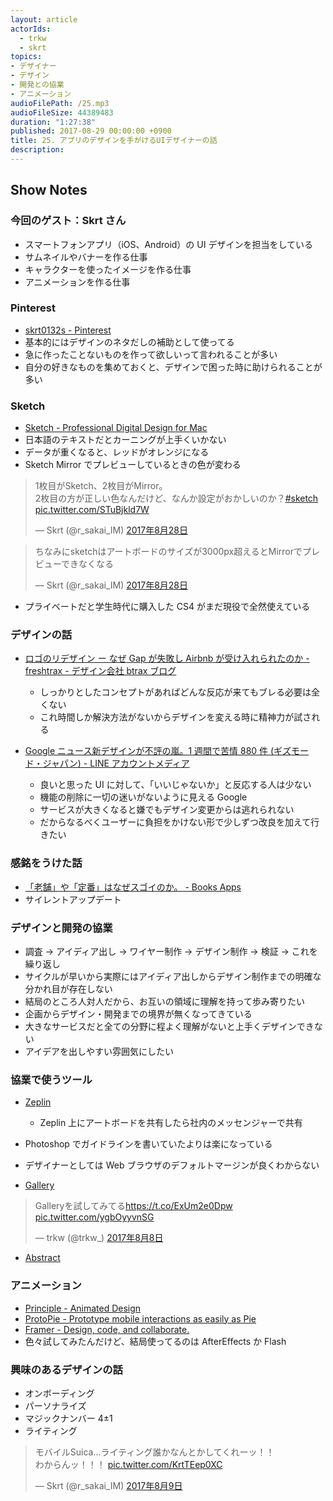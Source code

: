 ```yaml
---
layout: article
actorIds:
  - trkw
  - skrt
topics:
- デザイナー
- デザイン
- 開発との協業
- アニメーション
audioFilePath: /25.mp3
audioFileSize: 44389483
duration: "1:27:38"
published: 2017-08-29 00:00:00 +0900
title: 25. アプリのデザインを手がけるUIデザイナーの話
description:
---
```


## Show Notes

### 今回のゲスト：Skrt さん

* スマートフォンアプリ（iOS、Android）の UI デザインを担当をしている
* サムネイルやバナーを作る仕事
* キャラクターを使ったイメージを作る仕事
* アニメーションを作る仕事

### Pinterest

* [skrt0132s - Pinterest](https://www.pinterest.jp/skrt0132/)
* 基本的にはデザインのネタだしの補助として使ってる
* 急に作ったことないものを作って欲しいって言われることが多い
* 自分の好きなものを集めておくと、デザインで困った時に助けられることが多い

### Sketch

* [Sketch - Professional Digital Design for Mac](https://www.sketchapp.com/)
* 日本語のテキストだとカーニングが上手くいかない
* データが重くなると、レッドがオレンジになる
* Sketch Mirror でプレビューしているときの色が変わる

<blockquote class="twitter-tweet" data-lang="ja"><p lang="ja" dir="ltr">1枚目がSketch、2枚目がMirror。<br>2枚目の方が正しい色なんだけど、なんか設定がおかしいのか？<a href="https://twitter.com/hashtag/sketch?src=hash">#sketch</a> <a href="https://t.co/STuBjkld7W">pic.twitter.com/STuBjkld7W</a></p>&mdash; Skrt (@r_sakai_IM) <a href="https://twitter.com/r_sakai_IM/status/901976306299977728">2017年8月28日</a></blockquote>

<blockquote class="twitter-tweet" data-lang="ja"><p lang="ja" dir="ltr">ちなみにsketchはアートボードのサイズが3000px超えるとMirrorでプレビューできなくなる</p>&mdash; Skrt (@r_sakai_IM) <a href="https://twitter.com/r_sakai_IM/status/901977657222488064">2017年8月28日</a></blockquote>

* プライベートだと学生時代に購入した CS4 がまだ現役で全然使えている

### デザインの話

* [ロゴのリデザイン ー なぜ Gap が失敗し Airbnb が受け入れられたのか - freshtrax - デザイン会社 btrax ブログ](http://blog.btrax.com/jp/2017/07/12/gapandairbnb/)

  * しっかりとしたコンセプトがあればどんな反応が来てもブレる必要は全くない
  * これ時間しか解決方法がないからデザインを変える時に精神力が試される

* [Google ニュース新デザインが不評の嵐。1 週間で苦情 880 件 (ギズモード・ジャパン) - LINE アカウントメディア](http://news.line.me/issue/oa-gizmodo/522052a00da2)
  * 良いと思った UI に対して、「いいじゃないか」と反応する人は少ない
  * 機能の削除に一切の迷いがないように見える Google
  * サービスが大きくなると嫌でもデザイン変更からは逃れられない
  * だからなるべくユーザーに負担をかけない形で少しずつ改良を加えて行きたい

### 感銘をうけた話

* [「老舗」や「定番」はなぜスゴイのか。 - Books Apps](http://blog.tinect.jp/?p=11627)
* サイレントアップデート

### デザインと開発の協業

* 調査 → アイディア出し → ワイヤー制作 → デザイン制作 → 検証 → これを繰り返し
* サイクルが早いから実際にはアイディア出しからデザイン制作までの明確な分かれ目が存在しない
* 結局のところ人対人だから、お互いの領域に理解を持って歩み寄りたい
* 企画からデザイン・開発までの境界が無くなってきている
* 大きなサービスだと全ての分野に程よく理解がないと上手くデザインできない
* アイデアを出しやすい雰囲気にしたい

### 協業で使うツール

* [Zeplin](https://zeplin.io/)
  * Zeplin 上にアートボードを共有したら社内のメッセンジャーで共有
* Photoshop でガイドラインを書いていたよりは楽になっている
* デザイナーとしては Web ブラウザのデフォルトマージンが良くわからない

* [Gallery](https://material.io/gallery/)

<blockquote class="twitter-tweet" data-lang="ja"><p lang="ja" dir="ltr">Galleryを試してみてる<a href="https://t.co/ExUm2e0Dpw">https://t.co/ExUm2e0Dpw</a> <a href="https://t.co/ygbOyyvnSG">pic.twitter.com/ygbOyyvnSG</a></p>&mdash; trkw (@trkw_) <a href="https://twitter.com/trkw_/status/894817224065556480">2017年8月8日</a></blockquote>

* [Abstract](https://www.goabstract.com/)

### アニメーション

* [Principle - Animated Design](http://principleformac.com/)
* [ProtoPie - Prototype mobile interactions as easily as Pie](https://www.protopie.io/)
* [Framer - Design, code, and collaborate.](https://framer.com/)
* 色々試してみたんだけど、結局使ってるのは AfterEffects か Flash

### 興味のあるデザインの話

* オンボーディング
* パーソナライズ
* マジックナンバー 4±1
* ライティング

<blockquote class="twitter-tweet" data-lang="ja"><p lang="ja" dir="ltr">モバイルSuica...ライティング誰かなんとかしてくれーッ！！<br>わからんッ！！！ <a href="https://t.co/KrtTEep0XC">pic.twitter.com/KrtTEep0XC</a></p>&mdash; Skrt (@r_sakai_IM) <a href="https://twitter.com/r_sakai_IM/status/895124457034993665">2017年8月9日</a></blockquote>
